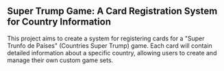 ## Super Trump Game: A Card Registration System for Country Information

This project aims to create a system for registering cards for a "Super Trunfo de Países" (Countries Super Trump) game. Each card will contain detailed information about a specific country, allowing users to create and manage their own custom game sets.
